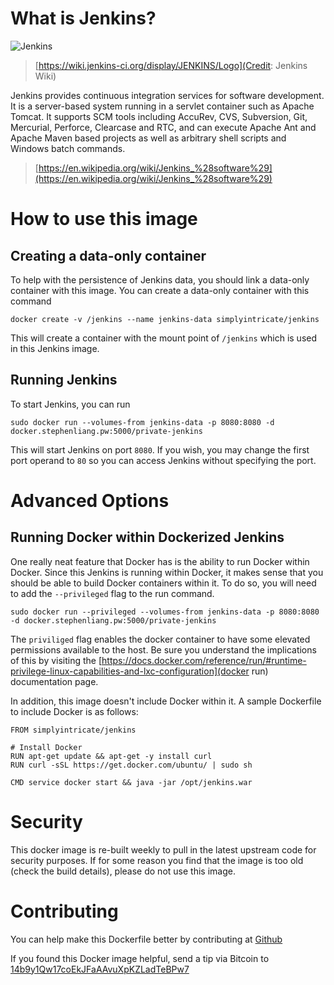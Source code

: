 # What is Jenkins?

![Jenkins](https://raw.githubusercontent.com/stephenliang/jenkins-dockerfile/master/logo.png)

> [https://wiki.jenkins-ci.org/display/JENKINS/Logo](Credit: Jenkins Wiki)

Jenkins provides continuous integration services for software development. It is a server-based system running in a servlet container such as Apache Tomcat. It supports SCM tools including AccuRev, CVS, Subversion, Git, Mercurial, Perforce, Clearcase and RTC, and can execute Apache Ant and Apache Maven based projects as well as arbitrary shell scripts and Windows batch commands. 

> [https://en.wikipedia.org/wiki/Jenkins_%28software%29](https://en.wikipedia.org/wiki/Jenkins_%28software%29)

# How to use this image

## Creating a data-only container

To help with the persistence of Jenkins data, you should link a data-only container with this image. You can create a data-only container with this command

	docker create -v /jenkins --name jenkins-data simplyintricate/jenkins

This will create a container with the mount point of `/jenkins` which is used in this Jenkins image.

## Running Jenkins

To start Jenkins, you can run 

	sudo docker run --volumes-from jenkins-data -p 8080:8080 -d docker.stephenliang.pw:5000/private-jenkins

This will start Jenkins on port `8080`. If you wish, you may change the first port operand to `80` so you can access Jenkins without specifying the port.

# Advanced Options

## Running Docker within Dockerized Jenkins

One really neat feature that Docker has is the ability to run Docker within Docker. Since this Jenkins is running within Docker, it makes sense that you should be able to build Docker containers within it. To do so, you will need to add the `--privileged` flag to the run command.

	sudo docker run --privileged --volumes-from jenkins-data -p 8080:8080 -d docker.stephenliang.pw:5000/private-jenkins

The `priviliged` flag enables the docker container to have some elevated permissions available to the host. Be sure you understand the implications of this by visiting the [https://docs.docker.com/reference/run/#runtime-privilege-linux-capabilities-and-lxc-configuration](docker run) documentation page.

In addition, this image doesn't include Docker within it. A sample Dockerfile to include Docker is as follows:

	FROM simplyintricate/jenkins

	# Install Docker
	RUN apt-get update && apt-get -y install curl
	RUN curl -sSL https://get.docker.com/ubuntu/ | sudo sh

	CMD service docker start && java -jar /opt/jenkins.war

# Security

This docker image is re-built weekly to pull in the latest upstream code for security purposes. If for some reason you find that the image is too old (check the build details), please do not use this image.

# Contributing

You can help make this Dockerfile better by contributing at [Github](https://github.com/stephenliang/jenkins-dockerfile)

If you found this Docker image helpful, send a tip via Bitcoin to [14b9y1Qw17coEkJFaAAvuXpKZLadTeBPw7](bitcoin:14b9y1Qw17coEkJFaAAvuXpKZLadTeBPw7)
